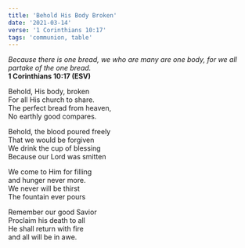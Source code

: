 ```yaml
---
title: 'Behold His Body Broken'
date: '2021-03-14'
verse: '1 Corinthians 10:17'
tags: 'communion, table'
---
```


*Because there is one bread, we who are many are one body, for we all partake of the one bread.*  
**1 Corinthians 10:17 (ESV)**

Behold, His body, broken  
For all His church to share.  
The perfect bread from heaven,  
No earthly good compares.

Behold, the blood poured freely  
That we would be forgiven  
We drink the cup of blessing  
Because our Lord was smitten

We come to Him for filling  
and hunger never more.  
We never will be thirst  
The fountain ever pours

Remember our good Savior  
Proclaim his death to all  
He shall return with fire  
and all will be in awe.
